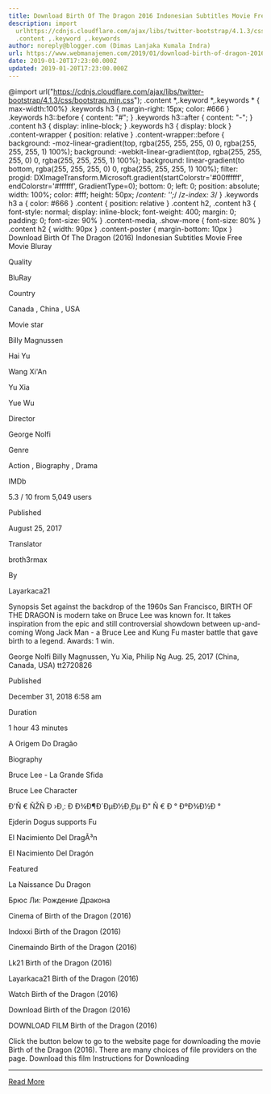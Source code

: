 ```yaml
---
title: Download Birth Of The Dragon 2016 Indonesian Subtitles Movie Free Movie Bluray
description: import
  urlhttps://cdnjs.cloudflare.com/ajax/libs/twitter-bootstrap/4.1.3/css/bootstrap.min.css;
  .content ,.keyword ,.keywords
author: noreply@blogger.com (Dimas Lanjaka Kumala Indra)
url: https://www.webmanajemen.com/2019/01/download-birth-of-dragon-2016.html
date: 2019-01-20T17:23:00.000Z
updated: 2019-01-20T17:23:00.000Z
---
```


@import url("https://cdnjs.cloudflare.com/ajax/libs/twitter-bootstrap/4.1.3/css/bootstrap.min.css");  .content *,.keyword *,.keywords * { max-width:100%}  .keywords h3 { margin-right: 15px; color: #666 }   .keywords h3::before { content: "#"; }  .keywords h3::after { content: "-"; }  .content h3 { display: inline-block; }  .keywords h3 { display: block }  .content-wrapper {          position: relative      }      .content-wrapper::before {          background: -moz-linear-gradient(top, rgba(255, 255, 255, 0) 0, rgba(255, 255, 255, 1) 100%);          background: -webkit-linear-gradient(top, rgba(255, 255, 255, 0) 0, rgba(255, 255, 255, 1) 100%);          background: linear-gradient(to bottom, rgba(255, 255, 255, 0) 0, rgba(255, 255, 255, 1) 100%);          filter: progid: DXImageTransform.Microsoft.gradient(startColorstr='#00ffffff', endColorstr='#ffffff', GradientType=0);          bottom: 0;          left: 0;          position: absolute;          width: 100%;          color: #fff;          height: 50px;          /*content: '';*/          /*z-index: 3*/      }      .keywords h3 a {          color: #666      }      .content {          position: relative      }      .content h2,      .content h3 {          font-style: normal;          display: inline-block;          font-weight: 400;          margin: 0;          padding: 0;          font-size: 90%      }      .content-media,      .show-more {          font-size: 80%      }      .content h2 {          width: 90px      }      .content-poster {          margin-bottom: 10px      }    
  Download Birth Of The Dragon (2016) Indonesian Subtitles Movie Free Movie Bluray 

  

  
  
  
  Quality 
  
  BluRay 
  
  
  
  Country 
  
  Canada , China , USA 
  
  
  
  Movie star 
  
  Billy Magnussen 
  
  Hai Yu 
  
  Wang Xi'An 
  
  Yu Xia 
  
  Yue Wu 
  
  
  
  Director 
  
  George Nolfi 
  
  
  
  Genre 
  
  Action , Biography , Drama 
  
  
  
  IMDb 
  
  5.3 
  / 
  10 
  from 
  5,049 
  users 
  
  
  Published 
  
  August 25, 2017 
  
  
  
  Translator 
  
  broth3rmax 
  
  
  
  By 
  
  Layarkaca21 
  
  
  Synopsis 
 Set against the backdrop of the 1960s San Francisco, BIRTH OF THE DRAGON is modern take on Bruce Lee was known for.  It takes inspiration from the epic and still controversial showdown between up-and-coming Wong Jack Man - a Bruce Lee and Kung Fu master battle that gave birth to a legend. 
 Awards: 1 win. 

  George Nolfi 
  Billy Magnussen, Yu Xia, Philip Ng 
  Aug. 25, 2017 (China, Canada, USA) 
  tt2720826 
 
  
  
  Published 
  
  December 31, 2018 6:58 am 
  
  
  
  Duration 
  
  1 hour 43 minutes 
  
  
  
  A Origem Do Dragão 
  
  Biography 
  
  Bruce Lee - La Grande Sfida 
  
  Bruce Lee Character 
  
  Ð'Ñ € ÑŽÑ Ð ›Ð¸: Ð Ð¾Ð¶Ð´ÐµÐ½Ð¸Ðµ Ð" Ñ € Ð ° ÐºÐ¾Ð½Ð ° 
  
  Ejderin Dogus supports Fu 
  
  El Nacimiento Del DragÃ³n 
  
  El Nacimiento Del Dragón 
  
  Featured 
  
  La Naissance Du Dragon 
  
  Брюс Ли: Рождение Дракона 
  
  Cinema of Birth of the Dragon (2016) 
  
  Indoxxi Birth of the Dragon (2016) 
  
  Cinemaindo Birth of the Dragon (2016) 
  
  Lk21 Birth of the Dragon (2016) 
  
  Layarkaca21 Birth of the Dragon (2016) 
  
  Watch Birth of the Dragon (2016) 
  
  Download Birth of the Dragon (2016) 
  
  
  

  
  DOWNLOAD FILM Birth of the Dragon (2016) 
  
  Click the button below to go to the website page for downloading the movie Birth of the Dragon (2016).  There are many choices of file providers on the page. 
   Download this film   Instructions for Downloading<hr/> <a href="https://www.webmanajemen.com/2019/01/download-birth-of-dragon-2016.html" rel="follow" class="button" id="read-more">Read More</a>